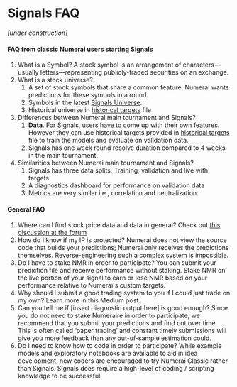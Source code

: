 # Signals FAQ

_\[under construction\]_



#### FAQ from classic Numerai users starting Signals

1. What is a Symbol? A stock symbol is an arrangement of characters—usually letters—representing publicly-traded securities on an exchange.
2. What is a stock universe?
   1. A set of stock symbols that share a common feature. Numerai wants predictions for these symbols in a round. 
   2. Symbols in the latest [Signals Universe](https://numerai-signals-public-data.s3-us-west-2.amazonaws.com/universe/latest.csv). 
   3. Historical universe in [historical targets](https://numerai-signals-public-data.s3-us-west-2.amazonaws.com/signals_train_val_bbg.csv) file
3. Differences between Numerai main tournament and Signals?
   1. **Data**. For Signals, users have to come up with their own features. However they can use historical targets provided in [historical targets](https://numerai-signals-public-data.s3-us-west-2.amazonaws.com/signals_train_val_bbg.csv) file to train the models and evaluate on validation data.
   2. Signals has one week round resolve duration compared to 4 weeks in the main tournament.
4. Similarities between Numerai main tournament and Signals?
   1. Signals has three data splits, Training, validation and live with targets.
   2. A diagnostics dashboard for performance on validation data
   3. Metrics are very similar i.e., correlation and neutralization.

#### General FAQ

1. Where can I find stock price data and data in general? Check out [this discussion at the forum](https://forum.numer.ai/t/free-or-cheap-data-and-tools-for-numerai-signals/350/8) 
2. How do I know if my IP is protected? Numerai does not view the source code that builds your predictions; Numerai only receives the predictions themselves. Reverse-engineering such a complex system is impossible. 
3. Do I have to stake NMR in order to participate? You can submit your prediction file and receive performance without staking. Stake NMR on the live portion of your signal to earn or lose NMR based on your performance relative to Numerai's custom targets. 
4.  Why should I submit a good trading system to you if I could just trade on my own? Learn more in this Medium post. 
5. Can you tell me if \[insert diagnostic output here\] is good enough? Since you do not need to stake Numeraire in order to participate, we recommend that you submit your predictions and find out over time. This is often called ‘paper trading’ and constant timely submissions will give you more feedback than any out-of-sample estimation could.  
6. Do I need to know how to code in order to participate? While example models and exploratory notebooks are available to aid in idea development, new coders are encouraged to try Numerai Classic rather than Signals. Signals does require a high-level of coding / scripting knowledge to be successful.  

